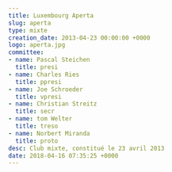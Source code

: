 ```yaml
---
title: Luxembourg Aperta
slug: aperta
type: mixte
creation_date: 2013-04-23 00:00:00 +0000
logo: aperta.jpg
committee:
- name: Pascal Steichen
  title: presi
- name: Charles Ries
  title: ppresi
- name: Joe Schroeder
  title: vpresi
- name: Christian Streitz
  title: secr
- name: tom Welter
  title: treso
- name: Norbert Miranda
  title: proto
desc: Club mixte, constitué le 23 avril 2013
date: 2018-04-16 07:35:25 +0000
---
```

